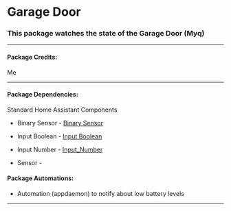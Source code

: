 # Garage Door

### This package watches the state of the Garage Door (Myq)

<hr --- </hr> 

<h4 align="left">Package Credits:</h4>

Me

<hr --- </hr>

<h4 align="left">Package Dependencies:</h4>

Standard Home Assistant Components

* Binary Sensor - [Binary Sensor](https://www.home-assistant.io/components/binary_sensor.template/)

* Input Boolean - [Input Boolean](https://www.home-assistant.io/components/input_boolean/)

* Input Number - [Input_Number](https://www.home-assistant.io/components/input_number/)

* Sensor - 

<h4 align="left">Package Automations:</h4>

* Automation (appdaemon) to notify about low battery levels

<hr --- </hr>